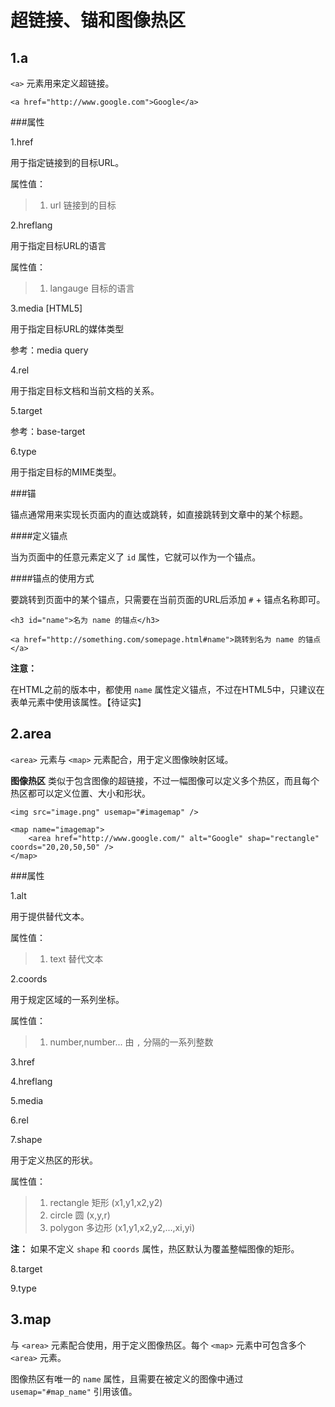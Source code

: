 超链接、锚和图像热区
==================

1.a
---

`<a>` 元素用来定义超链接。

	<a href="http://www.google.com">Google</a>

###属性

1.href

用于指定链接到的目标URL。

属性值：
>1. url 链接到的目标

2.hreflang

用于指定目标URL的语言

属性值：
>1. langauge 目标的语言

3.media [HTML5]

用于指定目标URL的媒体类型

参考：media query

4.rel

用于指定目标文档和当前文档的关系。

5.target

参考：base-target

6.type

用于指定目标的MIME类型。

###锚

锚点通常用来实现长页面内的直达或跳转，如直接跳转到文章中的某个标题。

####定义锚点

当为页面中的任意元素定义了 `id` 属性，它就可以作为一个锚点。

####锚点的使用方式

要跳转到页面中的某个锚点，只需要在当前页面的URL后添加 `#` + 锚点名称即可。

	<h3 id="name">名为 name 的锚点</h3>

	<a href="http://something.com/somepage.html#name">跳转到名为 name 的锚点</a>

__注意：__

在HTML之前的版本中，都使用 `name` 属性定义锚点，不过在HTML5中，只建议在表单元素中使用该属性。【待证实】

2.area
------

`<area>` 元素与 `<map>` 元素配合，用于定义图像映射区域。

__图像热区__ 类似于包含图像的超链接，不过一幅图像可以定义多个热区，而且每个热区都可以定义位置、大小和形状。

	<img src="image.png" usemap="#imagemap" />

	<map name="imagemap">
		<area href="http://www.google.com/" alt="Google" shap="rectangle" coords="20,20,50,50" />
	</map>

###属性

1.alt

用于提供替代文本。

属性值：
>1. text 替代文本

2.coords

用于规定区域的一系列坐标。

属性值：
>1. number,number... 由 `,` 分隔的一系列整数

3.href

4.hreflang

5.media

6.rel

7.shape

用于定义热区的形状。

属性值：
>1. rectangle 矩形 (x1,y1,x2,y2)
>2. circle 圆 (x,y,r)
>3. polygon 多边形 (x1,y1,x2,y2,...,xi,yi)

__注：__ 如果不定义 `shape` 和 `coords` 属性，热区默认为覆盖整幅图像的矩形。

8.target

9.type

3.map
-----

与 `<area>` 元素配合使用，用于定义图像热区。每个 `<map>` 元素中可包含多个 `<area>` 元素。

图像热区有唯一的 `name` 属性，且需要在被定义的图像中通过 `usemap="#map_name"` 引用该值。